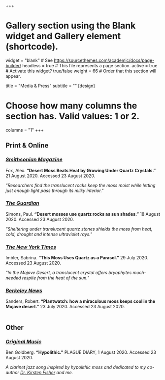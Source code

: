 +++
# Gallery section using the Blank widget and Gallery element (shortcode).
widget = "blank"  # See https://sourcethemes.com/academic/docs/page-builder/
headless = true  # This file represents a page section.
active = true  # Activate this widget? true/false
weight = 66  # Order that this section will appear.

title = "Media & Press"
subtitle = ""
[design]
  # Choose how many columns the section has. Valid values: 1 or 2.
  columns = "1"
+++
<h2>Print & Online</h2>
<h3><a href="https://www.smithsonianmag.com/smart-news/desert-moss-beats-heat-growing-under-quartz-crystals-180975624/" target="_blank"><i>Smithsonian Magazine</i></a></h3>
Fox, Alex. <b>“Desert Moss Beats Heat by Growing Under Quartz Crystals.”</b> 21 August 2020. Accessed 23 August 2020.

<i>"Researchers find the translucent rocks keep the moss moist while letting just enough light pass through its milky interior."</i> 
<br>

<h3><a href="https://www.theguardian.com/science/2020/aug/18/plantwatch-how-a-miraculous-moss-keeps-cool-in-the-mojave-desert" target="_blank"><i>The Guardian</i></a></h3>
Simons, Paul. <b>“Desert mosses use quartz rocks as sun shades.”</b> 18 August 2020. Accessed 23 August 2020.

<i>"Sheltering under translucent quartz stones shields the moss from heat, cold, drought and intense ultraviolet rays."</i> 
<br>

<h3><a href="https://www.nytimes.com/2020/07/29/science/moss-quartz-biology-syntrichia.html" target="_blank"><i>The New York Times</i></a></h3>
Imbler, Sabrina. <b>“This Moss Uses Quartz as a Parasol.”</b> 29 July 2020. Accessed 23 August 2020.

<i>"In the Mojave Desert, a translucent crystal offers bryophytes much-needed respite from the heat of the sun."</i> 
<br>

<h3><a href="https://news.berkeley.edu/2020/07/23/desert-mosses-use-quartz-rocks-as-sun-shades/" target="_blank"><i>Berkeley News</i></a></h3>
Sanders, Robert. <b>“Plantwatch: how a miraculous moss keeps cool in the Mojave desert.”</b> 23 July 2020. Accessed 23 August 2020.
<br>
<br>

<h2>Other</h2>
<h3><a href="https://ben-goldberg--bag-production-records.bandcamp.com/track/august-1-2020-hypolithic-dedication-to-dr-kirsten-fisher-jenna-ekwealor" target="_blank"><i>Original Music</i></a></h3>
Ben Goldberg. <b>“Hypolithic.”</b> PLAGUE DIARY, 1 August 2020. Accessed 23 August 2020.

<i>A clarinet jazz song inspired by hypolithic moss and dedicated to my co-author <a href="https://kfisherlab.weebly.com/people.html" target="_blank">Dr. Kirsten Fisher</a> and me.</i> 
<br>




